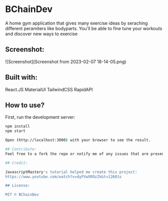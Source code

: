 # BChainDev
A home gym application that gives many exercise ideas by seraching different peramiters like bodyparts. You'll be able to fine tune your workouts and discover new ways to exercise

## Screenshot:
![Screenshot](Screenshot from 2023-02-07 18-14-05.png)


## Built with:

React.JS
MaterialUI
TailwindCSS
RapidAPI

## How to use?
First, run the development server:

```bash
npm install
npm start

Open (http://localhost:3000) with your browser to see the result.

## Contribute:
Feel free to a fork the repo or notify me of any issues that are present

## Credit:

JavascriptMastery's tutorial helped me create this project:
https://www.youtube.com/watch?v=dyFVwXROzZk&t=12601s

## License:

MIT © BChainDev
